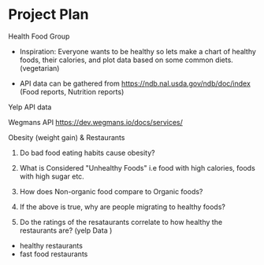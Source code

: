 # Project Plan

Health Food Group

- Inspiration:  Everyone wants to be healthy so lets make a chart of healthy foods, their calories, and plot data based on some common diets.(vegetarian)

- API data can be gathered from https://ndb.nal.usda.gov/ndb/doc/index (Food reports, Nutrition reports)

Yelp API data

Wegmans API 
https://dev.wegmans.io/docs/services/

Obesity (weight gain) & Restaurants 

1. Do bad food eating habits cause obesity? 

2. What is Considered "Unhealthy Foods" i.e food with high calories, foods with high sugar etc.  

3. How does Non-organic food compare to Organic foods?

4. If the above is true, why are people migrating to healthy foods?

5. Do the ratings of the resataurants correlate to how healthy the restaurants are? (yelp Data )
- healthy restaurants
- fast food restaurants 




